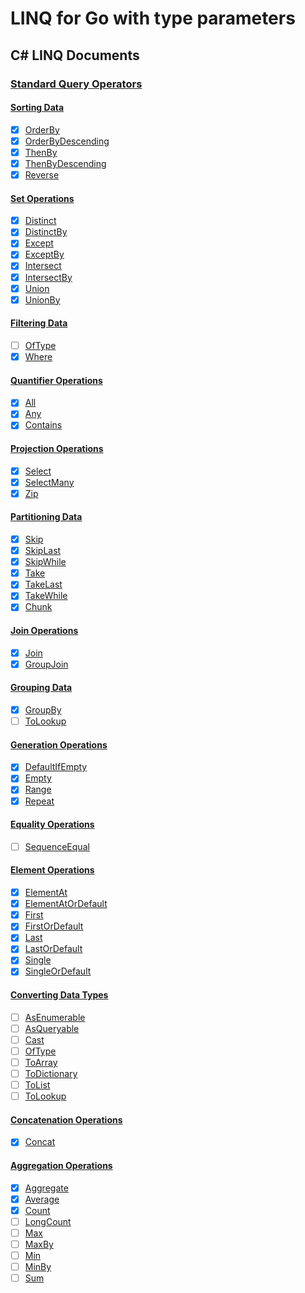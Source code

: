 # LINQ for Go with type parameters


## C# LINQ Documents

### [Standard Query Operators](https://docs.microsoft.com/en-us/dotnet/csharp/programming-guide/concepts/linq/standard-query-operators-overview)

#### [Sorting Data](https://docs.microsoft.com/en-us/dotnet/csharp/programming-guide/concepts/linq/sorting-data)

- [x] [OrderBy](https://docs.microsoft.com/en-us/dotnet/api/system.linq.enumerable.orderby)
- [x] [OrderByDescending](https://docs.microsoft.com/en-us/dotnet/api/system.linq.enumerable.orderbydescending)
- [x] [ThenBy](https://docs.microsoft.com/en-us/dotnet/api/system.linq.enumerable.thenby)
- [x] [ThenByDescending](https://docs.microsoft.com/en-us/dotnet/api/system.linq.enumerable.thenbydescending)
- [x] [Reverse](https://docs.microsoft.com/en-us/dotnet/api/system.linq.enumerable.reverse)

#### [Set Operations](https://docs.microsoft.com/en-us/dotnet/csharp/programming-guide/concepts/linq/set-operations)

- [x] [Distinct](https://docs.microsoft.com/en-us/dotnet/api/system.linq.enumerable.distinct)
- [x] [DistinctBy](https://docs.microsoft.com/en-us/dotnet/api/system.linq.enumerable.distinctby)
- [x] [Except](https://docs.microsoft.com/en-us/dotnet/api/system.linq.enumerable.except)
- [x] [ExceptBy](https://docs.microsoft.com/en-us/dotnet/api/system.linq.enumerable.exceptby)
- [x] [Intersect](https://docs.microsoft.com/en-us/dotnet/api/system.linq.enumerable.intersect)
- [x] [IntersectBy](https://docs.microsoft.com/en-us/dotnet/api/system.linq.enumerable.intersectby)
- [x] [Union](https://docs.microsoft.com/en-us/dotnet/api/system.linq.enumerable.union)
- [x] [UnionBy](https://docs.microsoft.com/en-us/dotnet/api/system.linq.enumerable.unionby)

#### [Filtering Data](https://docs.microsoft.com/en-us/dotnet/csharp/programming-guide/concepts/linq/filtering-data)

- [ ] [OfType](https://docs.microsoft.com/en-us/dotnet/api/system.linq.enumerable.oftype)
- [x] [Where](https://docs.microsoft.com/en-us/dotnet/api/system.linq.enumerable.where)

#### [Quantifier Operations](https://docs.microsoft.com/en-us/dotnet/csharp/programming-guide/concepts/linq/quantifier-operations)

- [x] [All](https://docs.microsoft.com/en-us/dotnet/api/system.linq.enumerable.all)
- [x] [Any](https://docs.microsoft.com/en-us/dotnet/api/system.linq.enumerable.any)
- [x] [Contains](https://docs.microsoft.com/en-us/dotnet/api/system.linq.enumerable.contains)

#### [Projection Operations](https://docs.microsoft.com/en-us/dotnet/csharp/programming-guide/concepts/linq/projection-operations)

- [x] [Select](https://docs.microsoft.com/en-us/dotnet/api/system.linq.enumerable.select)
- [x] [SelectMany](https://docs.microsoft.com/en-us/dotnet/api/system.linq.enumerable.selectmany)
- [x] [Zip](https://docs.microsoft.com/en-us/dotnet/api/system.linq.enumerable.zip)

#### [Partitioning Data](https://docs.microsoft.com/en-us/dotnet/csharp/programming-guide/concepts/linq/partitioning-data)

- [x] [Skip](https://docs.microsoft.com/en-us/dotnet/api/system.linq.enumerable.skip)
- [x] [SkipLast](https://docs.microsoft.com/en-us/dotnet/api/system.linq.enumerable.skiplast)
- [x] [SkipWhile](https://docs.microsoft.com/en-us/dotnet/api/system.linq.enumerable.skipwhile)
- [x] [Take](https://docs.microsoft.com/en-us/dotnet/api/system.linq.enumerable.take)
- [x] [TakeLast](https://docs.microsoft.com/en-us/dotnet/api/system.linq.enumerable.take)
- [x] [TakeWhile](https://docs.microsoft.com/en-us/dotnet/api/system.linq.enumerable.takewhile)
- [x] [Chunk](https://docs.microsoft.com/en-us/dotnet/api/system.linq.enumerable.chunk)

#### [Join Operations](https://docs.microsoft.com/en-us/dotnet/csharp/programming-guide/concepts/linq/join-operations)

- [x] [Join](https://docs.microsoft.com/en-us/dotnet/api/system.linq.enumerable.join)
- [x] [GroupJoin](https://docs.microsoft.com/en-us/dotnet/api/system.linq.enumerable.groupjoin)

#### [Grouping Data](https://docs.microsoft.com/en-us/dotnet/csharp/programming-guide/concepts/linq/grouping-data)

- [x] [GroupBy](https://docs.microsoft.com/en-us/dotnet/api/system.linq.enumerable.groupby)
- [ ] [ToLookup](https://docs.microsoft.com/en-us/dotnet/api/system.linq.enumerable.tolookup)

#### [Generation Operations](https://docs.microsoft.com/en-us/dotnet/csharp/programming-guide/concepts/linq/generation-operations)

- [x] [DefaultIfEmpty](https://docs.microsoft.com/en-us/dotnet/api/system.linq.enumerable.defaultifempty)
- [x] [Empty](https://docs.microsoft.com/en-us/dotnet/api/system.linq.enumerable.empty)
- [x] [Range](https://docs.microsoft.com/en-us/dotnet/api/system.linq.enumerable.range)
- [x] [Repeat](https://docs.microsoft.com/en-us/dotnet/api/system.linq.enumerable.repeat)

#### [Equality Operations](https://docs.microsoft.com/en-us/dotnet/csharp/programming-guide/concepts/linq/equality-operations)

- [ ] [SequenceEqual](https://docs.microsoft.com/en-us/dotnet/api/system.linq.enumerable.sequenceequal)

#### [Element Operations](https://docs.microsoft.com/en-us/dotnet/csharp/programming-guide/concepts/linq/element-operations)

- [x] [ElementAt](https://docs.microsoft.com/en-us/dotnet/api/system.linq.enumerable.elementat)
- [x] [ElementAtOrDefault](https://docs.microsoft.com/en-us/dotnet/api/system.linq.enumerable.elementatordefault)
- [x] [First](https://docs.microsoft.com/en-us/dotnet/api/system.linq.enumerable.first)
- [x] [FirstOrDefault](https://docs.microsoft.com/en-us/dotnet/api/system.linq.enumerable.firstordefault)
- [x] [Last](https://docs.microsoft.com/en-us/dotnet/api/system.linq.enumerable.last)
- [x] [LastOrDefault](https://docs.microsoft.com/en-us/dotnet/api/system.linq.enumerable.lastordefault)
- [x] [Single](https://docs.microsoft.com/en-us/dotnet/api/system.linq.enumerable.single)
- [x] [SingleOrDefault](https://docs.microsoft.com/en-us/dotnet/api/system.linq.enumerable.singleordefault)

#### [Converting Data Types](https://docs.microsoft.com/en-us/dotnet/csharp/programming-guide/concepts/linq/converting-data-types)

- [ ] [AsEnumerable](https://docs.microsoft.com/en-us/dotnet/api/system.linq.enumerable.asenumerable)
- [ ] [AsQueryable](https://docs.microsoft.com/en-us/dotnet/api/system.linq.queryable.asqueryable)
- [ ] [Cast](https://docs.microsoft.com/en-us/dotnet/api/system.linq.enumerable.cast)
- [ ] [OfType](https://docs.microsoft.com/en-us/dotnet/api/system.linq.enumerable.oftype)
- [ ] [ToArray](https://docs.microsoft.com/en-us/dotnet/api/system.linq.enumerable.toarray)
- [ ] [ToDictionary](https://docs.microsoft.com/en-us/dotnet/api/system.linq.enumerable.todictionary)
- [ ] [ToList](https://docs.microsoft.com/en-us/dotnet/api/system.linq.enumerable.tolist)
- [ ] [ToLookup](https://docs.microsoft.com/en-us/dotnet/api/system.linq.enumerable.tolookup)

#### [Concatenation Operations](https://docs.microsoft.com/en-us/dotnet/csharp/programming-guide/concepts/linq/concatenation-operations)

- [x] [Concat](https://docs.microsoft.com/en-us/dotnet/api/system.linq.enumerable.concat)

#### [Aggregation Operations](https://docs.microsoft.com/en-us/dotnet/csharp/programming-guide/concepts/linq/aggregation-operations)

- [x] [Aggregate](https://docs.microsoft.com/en-us/dotnet/api/system.linq.enumerable.aggregate)
- [x] [Average](https://docs.microsoft.com/en-us/dotnet/api/system.linq.enumerable.average)
- [x] [Count](https://docs.microsoft.com/en-us/dotnet/api/system.linq.enumerable.count)
- [ ] [LongCount](https://docs.microsoft.com/en-us/dotnet/api/system.linq.enumerable.longcount)
- [ ] [Max](https://docs.microsoft.com/en-us/dotnet/api/system.linq.enumerable.max)
- [ ] [MaxBy](https://docs.microsoft.com/en-us/dotnet/api/system.linq.enumerable.maxby)
- [ ] [Min](https://docs.microsoft.com/en-us/dotnet/api/system.linq.enumerable.min)
- [ ] [MinBy](https://docs.microsoft.com/en-us/dotnet/api/system.linq.enumerable.minby)
- [ ] [Sum](https://docs.microsoft.com/en-us/dotnet/api/system.linq.enumerable.sum)
